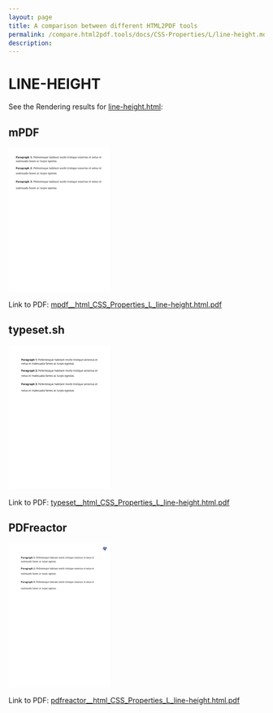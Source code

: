 ```yaml
---
layout: page
title: A comparison between different HTML2PDF tools
permalink: /compare.html2pdf.tools/docs/CSS-Properties/L/line-height.md
description: 
---
```


# LINE-HEIGHT

See the Rendering results for [line-height.html](/html/CSS%20Properties/L/line-height.html):

## mPDF
![](mpdf__html_CSS_Properties_L_line-height.html.png) 

Link to PDF: [mpdf__html_CSS_Properties_L_line-height.html.pdf](mpdf__html_CSS_Properties_L_line-height.html.pdf)

## typeset.sh
![](typeset__html_CSS_Properties_L_line-height.html.png) 

Link to PDF: [typeset__html_CSS_Properties_L_line-height.html.pdf](typeset__html_CSS_Properties_L_line-height.html.pdf)

## PDFreactor
![](pdfreactor__html_CSS_Properties_L_line-height.html.png) 

Link to PDF: [pdfreactor__html_CSS_Properties_L_line-height.html.pdf](pdfreactor__html_CSS_Properties_L_line-height.html.pdf)
